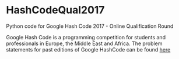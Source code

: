 # HashCodeQual2017
Python code for Google Hash Code 2017 - Online Qualification Round

Google Hash Code is a programming competition for students and professionals in Europe, the Middle East and Africa. The problem statements for past editions of Google HashCode can be found [here](https://hashcode.withgoogle.com/past_editions.html)
